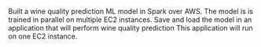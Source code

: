 Built a wine quality prediction ML model in Spark over AWS. The model is is trained in parallel on multiple EC2 instances. Save and load the model in an application that will perform wine quality prediction This application will run on one EC2 instance.
